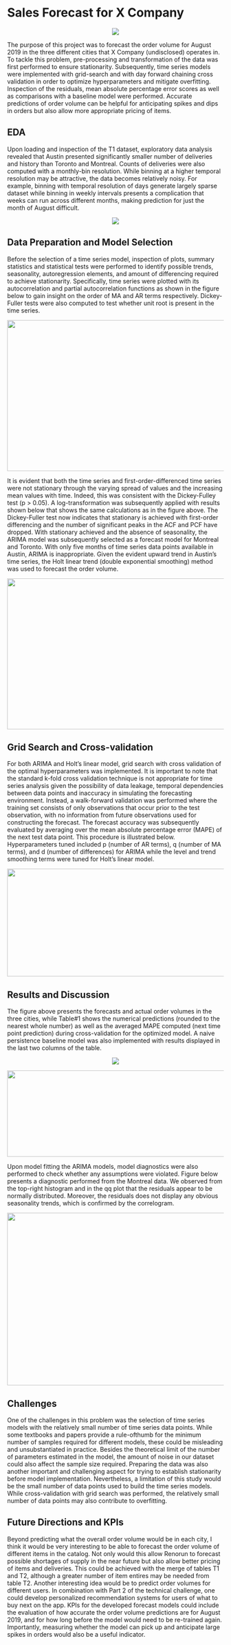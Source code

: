 # Sales Forecast for X Company
<p align="center">
<img src="images/logo.png">
</p>

The purpose of this project was to forecast the order volume for August 2019 in the three different cities that X Company (undisclosed) operates in. To tackle this problem, pre-processing and transformation of the data was first performed to ensure stationarity. Subsequently, time series models were implemented with grid-search and with day forward chaining cross validation in order to optimize hyperparameters and mitigate overfitting. Inspection of the residuals, mean absolute percentage error scores as well as comparisons with a baseline model were performed. Accurate predictions of order volume can be helpful for anticipating spikes and dips in orders but also allow more appropriate pricing of items.



## EDA
Upon loading and inspection of the T1 dataset, exploratory data analysis revealed that Austin presented significantly smaller number of deliveries and history than Toronto and Montreal. Counts of deliveries were also computed with a monthly-bin resolution. While binning at a higher temporal resolution may be attractive, the data becomes relatively noisy. For example, binning with temporal resolution of days generate largely sparse dataset while binning in weekly intervals presents a complication that weeks can run across different months, making prediction for just the month of August difficult.

<p align="center">
<img src="images/time_series_plot.png">
</p>

## Data Preparation and Model Selection
Before the selection of a time series model, inspection of plots, summary statistics and statistical tests were performed to identify possible trends, seasonality, autoregression elements, and amount of differencing required to achieve stationarity. Specifically, time series were plotted with its autocorrelation and partial autocorrelation functions as shown in the figure below to gain insight on the order of MA and AR terms respectively. Dickey-Fuller tests were also computed to test whether unit root is present in the time series.

<p align="center">
<img width="600" height="350" src="images/Montreal_time_series.png">
</p>

It is evident that both the time series and first-order-differenced time series were not stationary through the varying spread of values and the increasing mean values with time. Indeed, this was consistent with the Dickey-Fulley test (p > 0.05). A log-transformation was subsequently applied with results shown below that shows the same calculations as in the figure above. The Dickey-Fuller test now indicates that stationary is achieved with first-order differencing and the number of significant peaks in the ACF and PCF have dropped. With stationary achieved and the absence of seasonality, the ARIMA model was subsequently selected as a forecast model for Montreal and Toronto. With only five months of time series data points available in Austin, ARIMA is inappropriate. Given the evident upward trend in Austin’s time series, the Holt linear trend (double exponential smoothing) method was used to forecast the order volume.

<p align="center">
<img width="600" height="350" src="images/log_Montreal_time_series.png">
</p>

## Grid Search and Cross-validation
For both ARIMA and Holt’s linear model, grid search with cross validation of the optimal hyperparameters was implemented. It is important to note that the standard k-fold cross validation technique is not appropriate for time series analysis given the possibility of data leakage, temporal dependencies between data points and inaccuracy in simulating the forecasting environment. Instead, a walk-forward validation was performed where the training set consists of only observations that occur prior to the test observation, with no information from future observations used for constructing the forecast. The forecast accuracy was subsequently evaluated by averaging over the mean absolute percentage error (MAPE) of the next test data point. This procedure is illustrated below. Hyperparameters tuned included p (number of AR terms), q (number of MA terms), and d (number of differences) for ARIMA while the level and trend smoothing terms were tuned for Holt’s linear model.

<p align="center">
<img width="520" height="250" src="images/cross_validation.png">
</p>

## Results and Discussion
The figure above presents the forecasts and actual order volumes in the three cities, while Table#1 shows the numerical predictions (rounded to the nearest whole number) as well as the averaged MAPE computed (next time point prediction) during cross-validation for the optimized model. A naive persistence baseline model was also implemented with results displayed in the last two columns of the table.


<p align="center">
<img src="images/ts_predictions.png">
</p>


<p align="center">
<img width="650" height="200" src="images/ts_table.png">
</p>


Upon model fitting the ARIMA models, model diagnostics were also performed to check whether any assumptions were violated. Figure below presents a diagnostic performed from the Montreal data. We observed from the top-right histogram and in the qq plot that the residuals appear to be normally distributed. Moreover, the residuals does not display any obvious seasonality trends, which is confirmed by the correlogram.


<p align="center">
<img width="600" height="400" src="images/Montreal_residuals.png">
</p>


## Challenges
One of the challenges in this problem was the selection of time series models with the relatively small number of time series data points. While some textbooks and papers provide a rule-ofthumb for the minimum number of samples required for different models, these could be misleading and unsubstantiated in practice. Besides the theoretical limit of the number of parameters estimated in the model, the amount of noise in our dataset could also affect the sample size required. Preparing the data was also another important and challenging aspect for trying to establish stationarity before model implementation. Nevertheless, a limitation of this study would be the small number of data points used to build the time series models. While cross-validation with grid search was performed, the relatively small number of data points may also contribute to overfitting.

## Future Directions and KPIs
Beyond predicting what the overall order volume would be in each city, I think it would be very interesting to be able to forecast the order volume of different items in the catalog. Not only would this allow Renorun to forecast possible shortages of supply in the near future but also allow better pricing of items and deliveries. This could be achieved with the merge of tables T1 and T2, although a greater number of item entires may be needed from table T2. Another interesting idea would be to predict order volumes for different users. In combination with Part 2 of the technical challenge, one could develop personalized recommendation systems for users of what to buy next on the app. KPIs for the developed forecast models could include the evaluation of how accurate the order volume predictions are for August 2019, and for how long before the model would need to be re-trained again. Importantly, measuring whether the model can pick up and anticipate large spikes in orders would also be a useful indicator.
